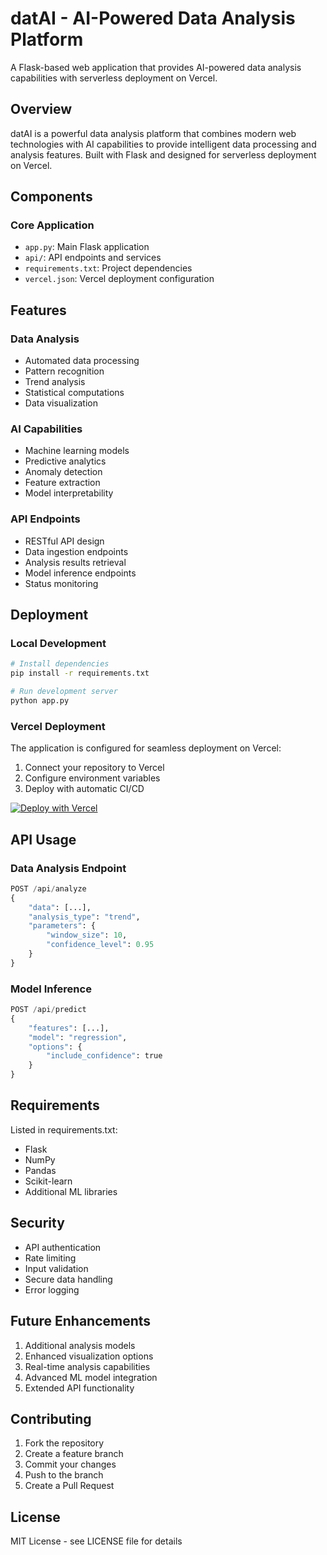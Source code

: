 # datAI - AI-Powered Data Analysis Platform

A Flask-based web application that provides AI-powered data analysis capabilities with serverless deployment on Vercel.

## Overview

datAI is a powerful data analysis platform that combines modern web technologies with AI capabilities to provide intelligent data processing and analysis features. Built with Flask and designed for serverless deployment on Vercel.

## Components

### Core Application
- `app.py`: Main Flask application
- `api/`: API endpoints and services
- `requirements.txt`: Project dependencies
- `vercel.json`: Vercel deployment configuration

## Features

### Data Analysis
- Automated data processing
- Pattern recognition
- Trend analysis
- Statistical computations
- Data visualization

### AI Capabilities
- Machine learning models
- Predictive analytics
- Anomaly detection
- Feature extraction
- Model interpretability

### API Endpoints
- RESTful API design
- Data ingestion endpoints
- Analysis results retrieval
- Model inference endpoints
- Status monitoring

## Deployment

### Local Development
```bash
# Install dependencies
pip install -r requirements.txt

# Run development server
python app.py
```

### Vercel Deployment
The application is configured for seamless deployment on Vercel:

1. Connect your repository to Vercel
2. Configure environment variables
3. Deploy with automatic CI/CD

[![Deploy with Vercel](https://vercel.com/button)](https://vercel.com/new/clone?repository-url=https%3A%2F%2Fgithub.com%2Fyour-repo%2FdatAI)

## API Usage

### Data Analysis Endpoint
```python
POST /api/analyze
{
    "data": [...],
    "analysis_type": "trend",
    "parameters": {
        "window_size": 10,
        "confidence_level": 0.95
    }
}
```

### Model Inference
```python
POST /api/predict
{
    "features": [...],
    "model": "regression",
    "options": {
        "include_confidence": true
    }
}
```

## Requirements

Listed in requirements.txt:
- Flask
- NumPy
- Pandas
- Scikit-learn
- Additional ML libraries

## Security

- API authentication
- Rate limiting
- Input validation
- Secure data handling
- Error logging

## Future Enhancements

1. Additional analysis models
2. Enhanced visualization options
3. Real-time analysis capabilities
4. Advanced ML model integration
5. Extended API functionality

## Contributing

1. Fork the repository
2. Create a feature branch
3. Commit your changes
4. Push to the branch
5. Create a Pull Request

## License

MIT License - see LICENSE file for details
